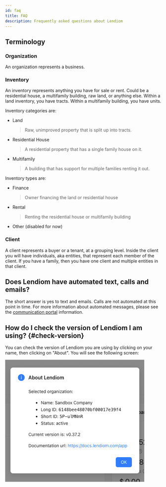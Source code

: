 ```yaml
---
id: faq
title: FAQ
description: Frequently asked questions about Lendiom
---
```


## Terminology

### Organization
An organization represents a business.

### Inventory
An inventory represents anything you have for sale or rent. Could be a residential house, a multifamily building, raw land, or anything else. Within a land inventory, you have tracts. Within a multifamily building, you have units.

Inventory categories are:
* Land
  > Raw, unimproved property that is split up into tracts.
* Residential House
  > A residential property that has a single family house on it.
* Multifamily
  > A building that has support for multiple families renting it out.

Inventory types are:
* Finance
  > Owner financing the land or residential house
* Rental
  > Renting the residential house or multifamily building
* Other (disabled for now)

### Client
A client represents a buyer or a tenant, at a grouping level. Inside the client you will have individuals, aka entities, that represent each member of the client. If you have a family, then you have one client and multiple entities in that client.

## Does Lendiom have automated text, calls and emails?
The short answer is yes to text and emails. Calls are not automated at this point in time. For more information about automated messages, please see the [communication portal](./communication.md) information.

## How do I check the version of Lendiom I am using? {#check-version}
You can check the version of Lendiom you are using by clicking on your name, then clicking on "About". You will see the following screen:

![about lendiom screenshot](../../static/img/docs/app/faq/about-screenshot.png)
